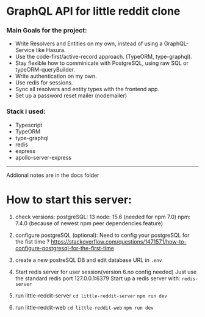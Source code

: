 # GraphQL API for little reddit clone

### Main Goals for the project:

- Write Resolvers and Entities on my own, instead of using a GraphQL-Service like Hasura.
- Use the code-first/active-record approach. (TypeORM, type-graphql).
- Stay flexible how to comminicate with PostgreSQL, using raw SQL or typeORM-queryBuilder. 
- Write authentication on my own.
- Use redis for sessions.
- Sync all resolvers and entity types with the frontend app.
- Set up a password reset mailer (nodemailer)


### Stack i used: 

- Typescript
- TypeORM
- type-graphql
- redis
- express
- apollo-server-express

---

Addional notes are in the docs folder

# How to start this server: 

1. check versions:
postgreSQL: 13 
node: 15.6   (needed for npm 7.0)
npm: 7.4.0   (because of newest npm peer dependencies feature)

2. configure postgreSQL (optional):
Need to config your postgreSQL for the fist time ?
https://stackoverflow.com/questions/1471571/how-to-configure-postgresql-for-the-first-time

3. create a new postreSQL DB and edit database URL in `.env` 
4. Start redis server for user session(version 6.no config needed)
   Just use the standard redis port 127.0.0.1:6379
	 Start up a redis server with: `redis-server`

5. run little-reddit-server
	`cd little-reddit-server`
	`npm run dev`

6. run little-reddit-web
	`cd little-reddit-web`
	`npm run dev`

